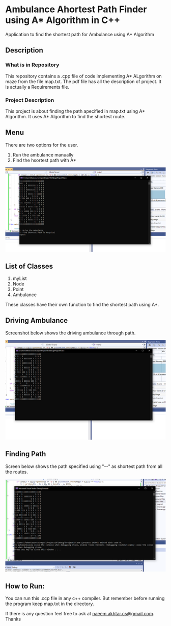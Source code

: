 # Ambulance Ahortest Path Finder using A* Algorithm in C++
Application to find the shortest path for Ambulance using A* Algorithm

## Description
### What is in Repository
This repository contains a .cpp file of code implementing A* ALgorithm on maze from the file map.txt. The pdf file has all the description of project. It is actually a Requirements file.

### Project Description
This project is about finding the path apecified in map.txt using A* Algorithm. It uses A* Algorithm to find the shortest route.

## Menu
There are two options for the user.
  1. Run the ambulance manually
  2. Find the hsortest path with A*
 
 ![Alt text](1.png?raw=true "Optional Title")
 
## List of Classes
  1. myList
  2. Node
  3. Point
  4. Ambulance
 
These classes have their own function to find the shortest path using A*. 

## Driving Ambulance
Screenshot below shows the driving ambulance through path.


 ![Alt text](2.png?raw=true "Optional Title")
 
 
 ## Finding Path
 Screen below shows the path specified using "--" as shortest path from all the routes.
 
  ![Alt text](3.png?raw=true "Optional Title")
 
 ## How to Run:

You can run this .ccp file in any c++ compiler. But remember before running the program keep map.txt in the directory.

If there is any question feel free to ask at naeem.akhtar.cs@gmail.com. Thanks

